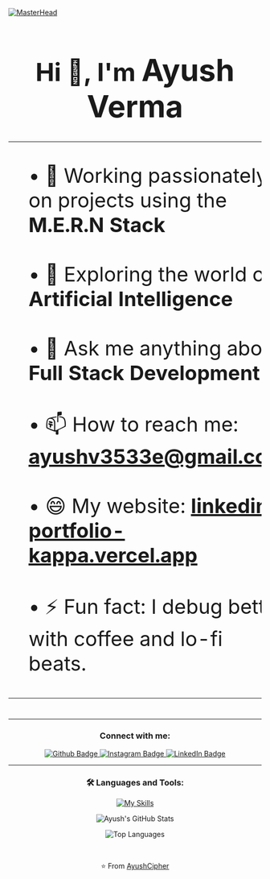 [![MasterHead](https://user-images.githubusercontent.com/80781196/190216139-7697aa5a-c9a0-4bd6-80bf-3aca76a2e1c8.gif)](https://adithyadev555.netlify.app/)

<h1 align="center" style="font-size: 50px;">Hi 👋, I'm <span style="font-size: 60px; font-weight: bold;">Ayush Verma</span></h1>

<!-- <hr style="height: 4px; background-color: #555; border: none; margin-top: 40px; margin-bottom: 20px;" /> -->
<div align="center">

<table width="100%" style="table-layout: fixed;">
  <tr>
    <td style="width: 65%; vertical-align: top; padding-left: 40px; margin-left: 20px;">
      <p style="font-size: 40px;">
        • 🔭 Working passionately on projects using the <strong>M.E.R.N Stack</strong><br><br>
        • 🌱 Exploring the world of <strong>Artificial Intelligence</strong><br><br>
        • 💬 Ask me anything about <strong>Full Stack Development</strong><br><br>
        • 📫 How to reach me: <a href="mailto:ayushv3533e@gmail.com?subject=Interested%20in%20collaboration&body=Hi%20Ayush%2C%0A%0AI%20came%20across%20your%20GitHub%20profile%20and%20would%20love%20to%20connect%20or%20collaborate%20on%20a%20project.%0A%0AThanks!"><strong>ayushv3533e@gmail.com</strong></a><br><br>
        • 😄 My website: <a href="https://linkedin-portfolio-kappa.vercel.app/"><strong>linkedin-portfolio-kappa.vercel.app</strong></a><br><br>
        • ⚡ Fun fact: I debug better with coffee and lo-fi beats.
      </p>
    </td>
    <td>
       <img align="right" alt="Coding" width="400" src="https://cdn.dribbble.com/users/1162077/screenshots/3848914/programmer.gif">
    </td>
  </tr>
</table>

<hr style="height: 2px; background-color: gray; border: none; margin-top: 40px; margin-bottom: 20px;" />


### Connect with me:

<div id="badges">
  <a href="https://github.com/AyushCipher">
    <img src="https://img.shields.io/badge/Github-white?style=for-the-badge&logo=Github&logoColor=black" alt="Github Badge"/>
  </a>
  <a href="https://www.instagram.com/verma_ji_ayush/">
    <img src="https://img.shields.io/badge/Instagram-purple?style=for-the-badge&logo=instagram&logoColor=white" alt="Instagram Badge"/>
  </a>
  <a href="https://www.linkedin.com/in/ayush-verma-dev/">
    <img src="https://img.shields.io/badge/LinkedIn-blue?style=for-the-badge&logo=linkedin&logoColor=white" alt="LinkedIn Badge"/>
  </a>
</div>

---

### 🛠️ Languages and Tools:
[![My Skills](https://skillicons.dev/icons?i=html,css,js,react,nodejs,express,mongodb,nextjs,mysql,git,github,postman)](https://skillicons.dev)

![Ayush's GitHub Stats](https://github-readme-stats.vercel.app/api?username=AyushCipher&show_icons=true&theme=dark)

![Top Languages](https://github-readme-stats.vercel.app/api/top-langs/?username=AyushCipher&theme=dark)

<br>

⭐️ From [AyushCipher](https://github.com/AyushCipher)




